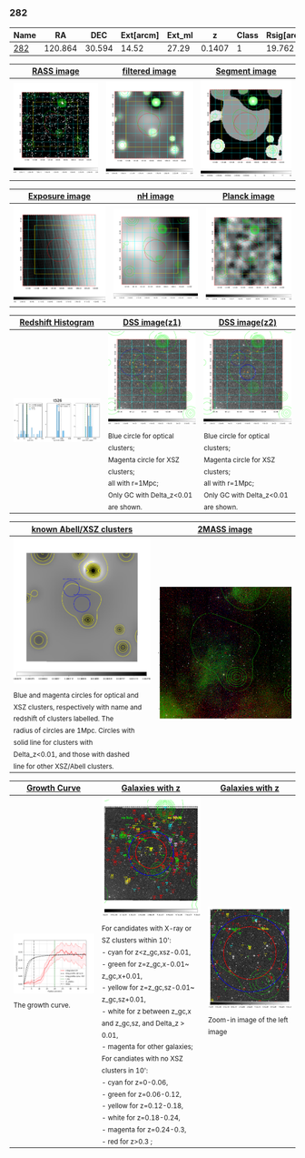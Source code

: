 <div STYLE="page-break-after: always;"></div>

### 282

|Name          |RA          |DEC      | Ext[arcm] | Ext_ml | z    | Class| Rsig[arcmin] | CRsig[c/s] | CR500[c/s] | R500[Mpc] |L500[erg/s]|F500[erg/s/cm^2]| M500[Msun]|Tx[keV]|beta|GC(XSZ,Delta_z<0.01)| GC(OPT,Delta_z<0.01)|GC|alias|
|--------------|------------|------------|---|---|-----------|--------|------|------|----|----|----|----|----|----|----|----|----|----|---|
|[282](script/282.md)     | 120.864       | 30.594       | 14.52    | 27.29   | 0.1407 | 1   | 19.762 |0.181 |0.163 |0.984 |1.630e+44 |3.081e-12 |3.106e+14 |4.505 |0.625 |-, |Wen, |-, |t526|

|[RASS image](../image/282/282_img.pdf)|[filtered image](../image/282/282_fil.pdf)|[Segment image](../image/282/282_seg.pdf)|
|-------------------|--------------------|-------------------|
| <img src="../image/282/282_img.png" width="300">  | <img src="../image/282/282_fil.png" width="300">   | <img src="../image/282/282_seg.png" width="300">  |

|[Exposure image](../image/282/282_mex.pdf)| [nH image](../image/282/282_nh.pdf)| [Planck image](../image/282/282_p.pdf)|
|-------------------|--------------------|-------------------|
|<img src="../image/282/282_mex.png" width="300">   | <img src="../image/282/282_nh.png" width="300">    | <img src="../image/282/282_p.png" width="300"> |

|[Redshift Histogram](../image/282/282_zg.pdf) | [DSS image(z1)](../image/282/282_dss_z1.pdf)      |  [DSS image(z2)](../image/282/282_dss_z2.pdf)    |
|-------------------|--------------------|-------------------|
|<img src="../image/282/282_zg.png" width="300"> |<img src="../image/282/282_dss_z1.png" width="300"> <sub><br>Blue circle for optical clusters; <br>Magenta circle for XSZ clusters; <br>all with r=1Mpc; <br>Only GC with Delta_z<0.01 are shown. </sub>| <img src="../image/282/282_dss_z2.png" width="300"><sub><br>Blue circle for optical clusters; <br>Magenta circle for XSZ clusters; <br>all with r=1Mpc; <br>Only GC with Delta_z<0.01 are shown. </sub> |

|[known Abell/XSZ clusters](../image/282/282_m.pdf) | [2MASS image](../image/282/282_2mass.pdf)      |
|-------------------|-------------------|
|<img src=../image/282/282_m.png width="300"> <sub><br>Blue and magenta circles for optical and <br>XSZ clusters, respectively with name and <br>redshift of clusters labelled. The <br>radius of circles are 1Mpc. Circles with <br>solid line for clusters with <br>Delta_z<0.01, and those with dashed <br>line for other XSZ/Abell clusters.        </sub>|<img src="../image/282/282_2mass.png" width="300">  |

|[Growth Curve](../image/282/282_gca_all.png) |[Galaxies with z](../image/282/282_opt_ned.pdf) |[Galaxies with z](../image/282/282_opt_ned_zoom.pdf) |
|-------------------|-------------------|-------------------|
| <img src="../image/282/282_gca_all.png" width="300"> <sub><br>The growth curve.</sub>| <img src=../image/282/282_opt_ned.png width="300"> <br><sub> For candidates with X-ray or SZ clusters within 10': <br> - cyan for z<z_gc,xsz-0.01, <br> - green for z=z_gc,x-0.01~ z_gc,x+0.01, <br> - yellow for z=z_gc,sz-0.01~ z_gc,sz+0.01, <br> - white for z between z_gc,x and z_gc,sz, and Delta_z > 0.01, <br> - magenta for other galaxies; <br>For candiates with no XSZ clusters in 10': <br> - cyan for z=0-0.06, <br> - green for z=0.06-0.12, <br> - yellow for z=0.12-0.18, <br> - white for z=0.18-0.24, <br> - magenta for z=0.24-0.3, <br> - red for z>0.3 ;  </sub>|<img src=../image/282/282_opt_ned_zoom.png width="300">  <br><sub> Zoom-in image of the left image</sub>|




